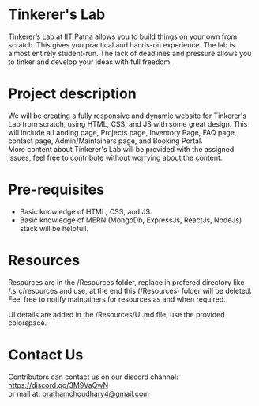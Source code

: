 # Tinkerer's Lab
Tinkerer’s Lab at IIT Patna allows you to build things on your own from scratch. This gives you practical and hands-on experience. The lab is almost entirely student-run. The lack of deadlines and pressure allows you to tinker and develop your ideas with full freedom.


# Project description
We will be creating a fully responsive and dynamic website for Tinkerer's Lab from scratch, using HTML, CSS, and JS with some great design. This will include a Landing page, Projects page, Inventory Page, FAQ page, contact page, Admin/Maintainers page, and Booking Portal.  
More content about Tinkerer's Lab will be provided with the assigned issues, feel free to contribute without worrying about the content.


# Pre-requisites
* Basic knowledge of HTML, CSS, and JS.
* Basic knowledge of MERN (MongoDb, ExpressJs, ReactJs, NodeJs) stack will be helpfull.


# Resources
Resources are in the /Resources folder, replace in prefered directory like /.src/resources and use, at the end this (/Resources) folder will be deleted.   
Feel free to notify maintainers for resources as and when required.  
  
UI details are added in the /Resources/UI.md file, use the provided colorspace.

# Contact Us
Contributors can contact us on our discord channel: https://discord.gg/3M9VaQwN  
or mail at: prathamchoudhary4@gmail.com
